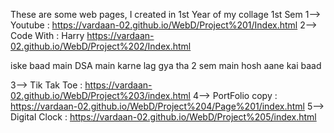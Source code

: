 These are some web pages, I created in 1st Year of my collage
1st Sem
1--> Youtube : https://vardaan-02.github.io/WebD/Project%201/Index.html
2--> Code With : Harry https://vardaan-02.github.io/WebD/Project%202/Index.html

iske baad main DSA main karne lag gya tha 
2 sem main hosh aane kai baad

3--> Tik Tak Toe : https://vardaan-02.github.io/WebD/Project%203/index.html
4--> PortFolio copy : https://vardaan-02.github.io/WebD/Project%204/Page%201/index.html
5--> Digital Clock : https://vardaan-02.github.io/WebD/Project%205/index.html
